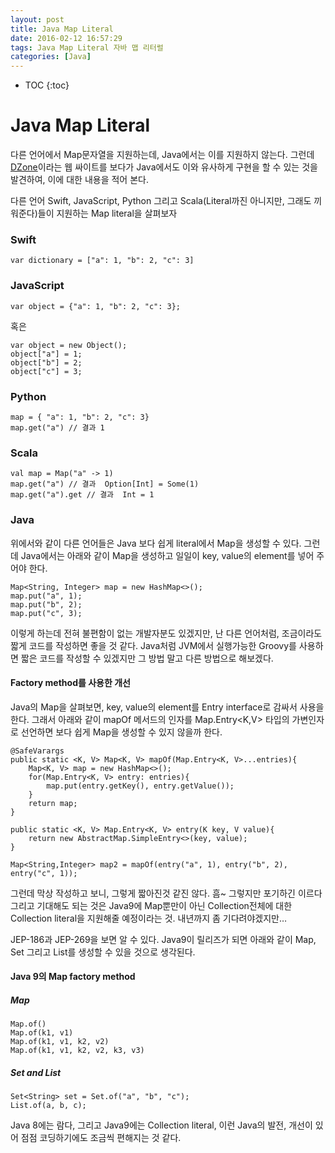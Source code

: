 ```yaml
---
layout: post
title: Java Map Literal
date: 2016-02-12 16:57:29
tags: Java Map Literal 자바 맵 리터럴
categories: [Java]
---
```

* TOC
{:toc}

# Java Map Literal
다른 언어에서 Map문자열을 지원하는데, Java에서는 이를 지원하지 않는다. 그런데 [DZone](https://dzone.com/articles/using-factory-methods-to-simulate-map-literals-in)이라는 웹 싸이트를 보다가 Java에서도 이와 유사하게 구현을 할 수 있는 것을 발견하여, 이에 대한 내용을 적어 본다.

다른 언어 Swift, JavaScript, Python 그리고 Scala(Literal까진 아니지만, 그래도 끼워준다)들이 지원하는 Map literal을 살펴보자

### Swift

```
var dictionary = ["a": 1, "b": 2, "c": 3]
```

### JavaScript

```
var object = {"a": 1, "b": 2, "c": 3};
```
혹은

```
var object = new Object();
object["a"] = 1;
object["b"] = 2;
object["c"] = 3;
```

### Python

```
map = { "a": 1, "b": 2, "c": 3}
map.get("a") // 결과 1
```

### Scala

```
val map = Map("a" -> 1)
map.get("a") // 결과  Option[Int] = Some(1)
map.get("a").get // 결과  Int = 1
```

### Java
위에서와 같이 다른 언어들은 Java 보다 쉽게 literal에서 Map을 생성할 수 있다. 그런데 Java에서는 아래와 같이 Map을 생성하고 일일이 key, value의 element를 넣어 주어야 한다.

```
Map<String, Integer> map = new HashMap<>();
map.put("a", 1);
map.put("b", 2);
map.put("c", 3);
```

이렇게 하는데 전혀 불편함이 없는 개발자분도 있겠지만, 난 다른 언어처럼, 조금이라도 짧게 코드를 작성하면 좋을 것 같다. Java처럼 JVM에서 실행가능한 Groovy를 사용하면 짧은 코드를 작성할 수 있겠지만 그 방법 말고 다른 방법으로 해보겠다.

#### Factory method를 사용한 개선
Java의 Map을 살펴보면, key, value의 element를 Entry interface로 감싸서 사용을 한다. 그래서 아래와 같이 mapOf 메서드의 인자를 Map.Entry<K,V> 타입의 가변인자로 선언하면 보다 쉽게 Map을 생성할 수 있지 않을까 한다.

```
@SafeVarargs
public static <K, V> Map<K, V> mapOf(Map.Entry<K, V>...entries){
    Map<K, V> map = new HashMap<>();
    for(Map.Entry<K, V> entry: entries){
        map.put(entry.getKey(), entry.getValue());
    }
    return map;
}

public static <K, V> Map.Entry<K, V> entry(K key, V value){
    return new AbstractMap.SimpleEntry<>(key, value);
}

Map<String,Integer> map2 = mapOf(entry("a", 1), entry("b", 2), entry("c", 1));
```

그런데 막상 작성하고 보니, 그렇게 짧아진것 같진 않다. 흠~
그렇지만 포기하긴 이르다 그리고 기대해도 되는 것은 Java9에 Map뿐만이 아닌 Collection전체에 대한 Collection literal을 지원해줄 예정이라는 것. 내년까지 좀 기다려야겠지만…

JEP-186과 JEP-269을 보면 알 수 있다.
Java9이 릴리즈가 되면 아래와 같이 Map, Set 그리고 List를 생성할 수 있을 것으로 생각된다.

#### Java 9의 Map factory method

##### Map

```
Map.of()
Map.of(k1, v1)
Map.of(k1, v1, k2, v2)
Map.of(k1, v1, k2, v2, k3, v3)
```

##### Set and List

```
Set<String> set = Set.of("a", "b", "c");
List.of(a, b, c);
```

Java 8에는 람다, 그리고 Java9에는 Collection literal, 이런 Java의 발전, 개선이 있어 점점 코딩하기에도 조금씩 편해지는 것 같다.
